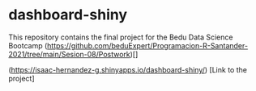 # dashboard-shiny

This repository contains the final project for the Bedu Data Science Bootcamp
(https://github.com/beduExpert/Programacion-R-Santander-2021/tree/main/Sesion-08/Postwork)[]

(https://isaac-hernandez-g.shinyapps.io/dashboard-shiny/) [Link to the project]
